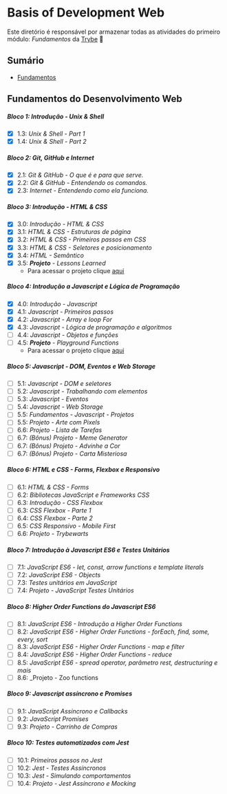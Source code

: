 # Basis of Development Web
Este diretório é responsável por armazenar todas as atividades do primeiro módulo: _Fundamentos_ da [Trybe](https://betrybe.com) :rocket:

## Sumário
  * [Fundamentos](Fundamentos)

## Fundamentos do Desenvolvimento Web

##### Bloco 1: Introdução - Unix & Shell

- [X] 1.3: _Unix & Shell - Part 1_
- [X] 1.4: _Unix & Shell - Part 2_

##### Bloco 2: Git, GitHub e Internet

- [X] 2.1: _Git & GitHub - O que é e para que serve._
- [X] 2.2: _Git & GitHub - Entendendo os comandos._
- [X] 2.3: _Internet - Entendendo como ela funciona._

##### Bloco 3: Introdução - HTML & CSS

- [X] 3.0: _Introdução - HTML & CSS_
- [X] 3.1: _HTML & CSS - Estruturas de página_
- [X] 3.2: _HTML & CSS - Primeiros passos em CSS_
- [X] 3.3: _HTML & CSS - Seletores e posicionamento_
- [X] 3.4: _HTML - Semântico_
- [X] 3.5: _**Projeto** - Lessons Learned_
  - Para acessar o projeto clique [aqui](https://none.com.br)

##### Bloco 4: Introdução a Javascript e Lógica de Programação

- [X] 4.0: _Introdução - Javascript_
- [X] 4.1: _Javascript - Primeiros passos_
- [X] 4.2: _Javascript - Array e loop For_
- [X] 4.3: _Javascript - Lógica de programação e algoritmos_
- [ ] 4.4: _Javascript - Objetos e funções_
- [ ] 4.5: _**Projeto** - Playground Functions_
  - Para acessar o projeto clique [aqui](https://none.com.br)

##### Bloco 5: Javascript - DOM, Eventos e Web Storage

- [ ] 5.1: _Javascript - DOM e seletores_
- [ ] 5.2: _Javascript - Trabalhando com elementos_
- [ ] 5.3: _Javascript - Eventos_
- [ ] 5.4: _Javascript - Web Storage_
- [ ] 5.5: _Fundamentos - Javascript - Projetos_
- [ ] 5.5: _Projeto - Arte com Pixels_
- [ ] 6.6: _Projeto - Lista de Tarefas_
- [ ] 6.7: _(Bônus) Projeto - Meme Generator_
- [ ] 6.7: _(Bônus) Projeto - Advinhe a Cor_
- [ ] 6.7: _(Bônus) Projeto - Carta Misteriosa_

##### Bloco 6: HTML e CSS - Forms, Flexbox e Responsivo

- [ ] 6.1: _HTML & CSS - Forms_
- [ ] 6.2: _Bibliotecas JavaScript e Frameworks CSS_
- [ ] 6.3: _Introdução - CSS Flexbox_
- [ ] 6.3: _CSS Flexbox - Parte 1_
- [ ] 6.4: _CSS Flexbox - Parte 2_
- [ ] 6.5: _CSS Responsivo - Mobile First_
- [ ] 6.6: _Projeto - Trybewarts_

##### Bloco 7: Introdução à Javascript ES6 e Testes Unitários

- [ ] 7.1: _JavaScript ES6 - let, const, arrow functions e template literals_
- [ ] 7.2: _JavaScript ES6 - Objects_
- [ ] 7.3: _Testes unitários em JavaScript_
- [ ] 7.4: _Projeto - JavaScript Testes Unitários_

##### Bloco 8: Higher Order Functions do Javascript ES6

- [ ] 8.1: _JavaScript ES6 - Introdução a Higher Order Functions_
- [ ] 8.2: _JavaScript ES6 - Higher Order Functions - forEach, find, some, every, sort_
- [ ] 8.3: _JavaScript ES6 - Higher Order Functions - map e filter_
- [ ] 8.4: _JavaScript ES6 - Higher Order Functions - reduce_
- [ ] 8.5: _JavaScript ES6 - spread operator, parâmetro rest, destructuring e mais_
- [ ] 8.6: _Projeto - Zoo functions

##### Bloco 9: Javascript assíncrono e Promises

- [ ] 9.1: _JavaScript Assíncrono e Callbacks_
- [ ] 9.2: _JavaScript Promises_
- [ ] 9.3: _Projeto - Carrinho de Compras_

##### Bloco 10: Testes automatizados com Jest

- [ ] 10.1: _Primeiros passos no Jest_
- [ ] 10.2: _Jest - Testes Assíncronos_
- [ ] 10.3: _Jest - Simulando comportamentos_
- [ ] 10.4: _Projeto - Jest Assíncrono e Mocking_